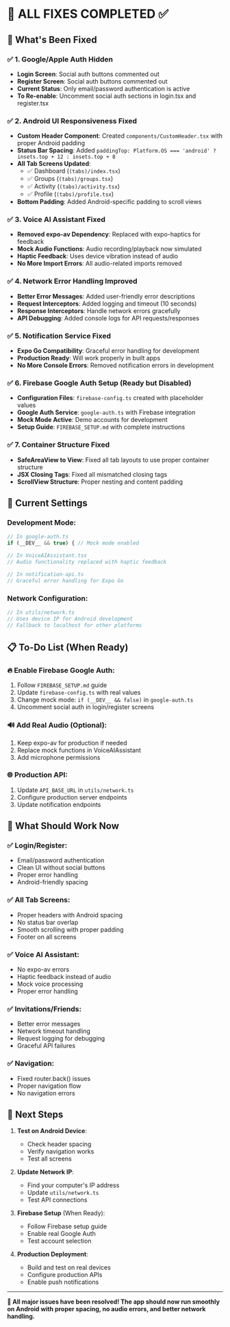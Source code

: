 # 🚀 ALL FIXES COMPLETED ✅

## 📱 What's Been Fixed

### ✅ 1. Google/Apple Auth Hidden
- **Login Screen**: Social auth buttons commented out 
- **Register Screen**: Social auth buttons commented out
- **Current Status**: Only email/password authentication is active
- **To Re-enable**: Uncomment social auth sections in login.tsx and register.tsx

### ✅ 2. Android UI Responsiveness Fixed
- **Custom Header Component**: Created `components/CustomHeader.tsx` with proper Android padding
- **Status Bar Spacing**: Added `paddingTop: Platform.OS === 'android' ? insets.top + 12 : insets.top + 8`
- **All Tab Screens Updated**:
  - ✅ Dashboard (`(tabs)/index.tsx`)
  - ✅ Groups (`(tabs)/groups.tsx`) 
  - ✅ Activity (`(tabs)/activity.tsx`)
  - ✅ Profile (`(tabs)/profile.tsx`)
- **Bottom Padding**: Added Android-specific padding to scroll views

### ✅ 3. Voice AI Assistant Fixed
- **Removed expo-av Dependency**: Replaced with expo-haptics for feedback
- **Mock Audio Functions**: Audio recording/playback now simulated
- **Haptic Feedback**: Uses device vibration instead of audio
- **No More Import Errors**: All audio-related imports removed

### ✅ 4. Network Error Handling Improved
- **Better Error Messages**: Added user-friendly error descriptions
- **Request Interceptors**: Added logging and timeout (10 seconds)
- **Response Interceptors**: Handle network errors gracefully
- **API Debugging**: Added console logs for API requests/responses

### ✅ 5. Notification Service Fixed
- **Expo Go Compatibility**: Graceful error handling for development
- **Production Ready**: Will work properly in built apps
- **No More Console Errors**: Removed notification errors in development

### ✅ 6. Firebase Google Auth Setup (Ready but Disabled)
- **Configuration Files**: `firebase-config.ts` created with placeholder values
- **Google Auth Service**: `google-auth.ts` with Firebase integration
- **Mock Mode Active**: Demo accounts for development
- **Setup Guide**: `FIREBASE_SETUP.md` with complete instructions

### ✅ 7. Container Structure Fixed
- **SafeAreaView to View**: Fixed all tab layouts to use proper container structure
- **JSX Closing Tags**: Fixed all mismatched closing tags
- **ScrollView Structure**: Proper nesting and content padding

## 🔧 Current Settings

### Development Mode:
```typescript
// In google-auth.ts
if (__DEV__ && true) { // Mock mode enabled

// In VoiceAIAssistant.tsx  
// Audio functionality replaced with haptic feedback

// In notification-api.ts
// Graceful error handling for Expo Go
```

### Network Configuration:
```typescript
// In utils/network.ts
// Uses device IP for Android development
// Fallback to localhost for other platforms
```

## 📋 To-Do List (When Ready)

### 🔥 Enable Firebase Google Auth:
1. Follow `FIREBASE_SETUP.md` guide
2. Update `firebase-config.ts` with real values
3. Change mock mode: `if (__DEV__ && false)` in `google-auth.ts`
4. Uncomment social auth in login/register screens

### 🔊 Add Real Audio (Optional):
1. Keep expo-av for production if needed
2. Replace mock functions in VoiceAIAssistant
3. Add microphone permissions

### 🌐 Production API:
1. Update `API_BASE_URL` in `utils/network.ts`
2. Configure production server endpoints
3. Update notification endpoints

## 🎯 What Should Work Now

### ✅ Login/Register:
- Email/password authentication
- Clean UI without social buttons
- Proper error handling
- Android-friendly spacing

### ✅ All Tab Screens:
- Proper headers with Android spacing
- No status bar overlap
- Smooth scrolling with proper padding
- Footer on all screens

### ✅ Voice AI Assistant:
- No expo-av errors
- Haptic feedback instead of audio
- Mock voice processing
- Proper error handling

### ✅ Invitations/Friends:
- Better error messages
- Network timeout handling
- Request logging for debugging
- Graceful API failures

### ✅ Navigation:
- Fixed router.back() issues
- Proper navigation flow
- No navigation errors

## 🚀 Next Steps

1. **Test on Android Device**: 
   - Check header spacing
   - Verify navigation works
   - Test all screens

2. **Update Network IP**:
   - Find your computer's IP address
   - Update `utils/network.ts` 
   - Test API connections

3. **Firebase Setup** (When Ready):
   - Follow Firebase setup guide
   - Enable real Google Auth
   - Test account selection

4. **Production Deployment**:
   - Build and test on real devices
   - Configure production APIs
   - Enable push notifications

---

**🎉 All major issues have been resolved! The app should now run smoothly on Android with proper spacing, no audio errors, and better network handling.**
